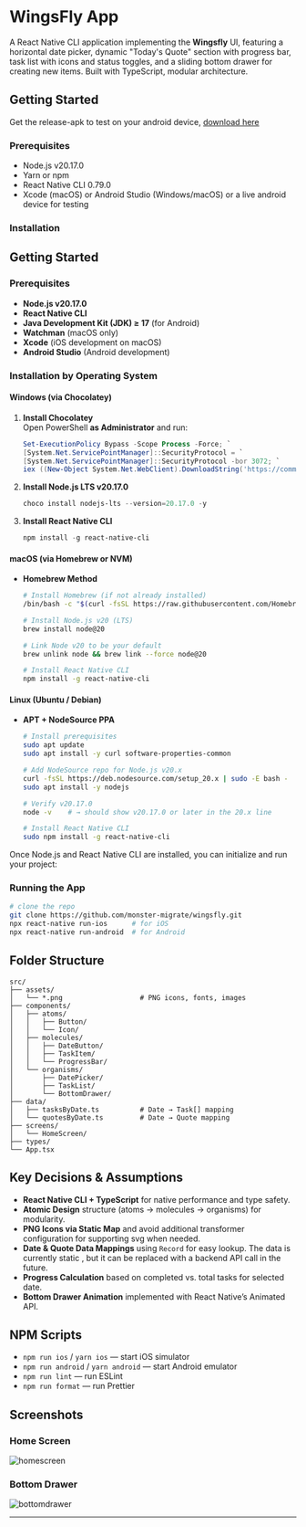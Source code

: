 # WingsFly App

A React Native CLI application implementing the **Wingsfly** UI, featuring a horizontal date picker, dynamic "Today's Quote" section with progress bar, task list with icons and status toggles, and a sliding bottom drawer for creating new items. Built with TypeScript, modular architecture.

## Getting Started
Get the release-apk to test on your android device, [download here](https://github.com/monster-migrate/wingsfly/releases/)

### Prerequisites

- Node.js v20.17.0
- Yarn or npm
- React Native CLI 0.79.0
- Xcode (macOS) or Android Studio (Windows/macOS) or a live android device for testing

### Installation
## Getting Started

### Prerequisites
- **Node.js v20.17.0**  
- **React Native CLI**  
- **Java Development Kit (JDK) ≥ 17** (for Android)  
- **Watchman** (macOS only)  
- **Xcode** (iOS development on macOS)  
- **Android Studio** (Android development)

### Installation by Operating System

#### Windows (via Chocolatey)
1. **Install Chocolatey**  
   Open PowerShell **as Administrator** and run:  
   ```powershell
   Set-ExecutionPolicy Bypass -Scope Process -Force; `
   [System.Net.ServicePointManager]::SecurityProtocol = `
   [System.Net.ServicePointManager]::SecurityProtocol -bor 3072; `
   iex ((New-Object System.Net.WebClient).DownloadString('https://community.chocolatey.org/install.ps1'))
   ```
2. **Install Node.js LTS v20.17.0**  
   ```powershell
   choco install nodejs-lts --version=20.17.0 -y
   ```
3. **Install React Native CLI**  
   ```powershell
   npm install -g react-native-cli
   ```

#### macOS (via Homebrew or NVM)

- **Homebrew Method**  
  ```bash
  # Install Homebrew (if not already installed)
  /bin/bash -c "$(curl -fsSL https://raw.githubusercontent.com/Homebrew/install/HEAD/install.sh)"
  
  # Install Node.js v20 (LTS)
  brew install node@20
  
  # Link Node v20 to be your default
  brew unlink node && brew link --force node@20
  
  # Install React Native CLI
  npm install -g react-native-cli
  ```

#### Linux (Ubuntu / Debian)

- **APT + NodeSource PPA**
  ```bash
  # Install prerequisites
  sudo apt update
  sudo apt install -y curl software-properties-common

  # Add NodeSource repo for Node.js v20.x
  curl -fsSL https://deb.nodesource.com/setup_20.x | sudo -E bash -
  sudo apt install -y nodejs

  # Verify v20.17.0
  node -v    # → should show v20.17.0 or later in the 20.x line
  
  # Install React Native CLI
  sudo npm install -g react-native-cli
  ```


Once Node.js and React Native CLI are installed, you can initialize and run your project:

### Running the App

```bash
# clone the repo
git clone https://github.com/monster-migrate/wingsfly.git
npx react-native run-ios      # for iOS
npx react-native run-android  # for Android
```

## Folder Structure

```text
src/
├── assets/
│   └── *.png                   # PNG icons, fonts, images
├── components/
│   ├── atoms/
│   │   ├── Button/
│   │   └── Icon/
│   ├── molecules/
│   │   ├── DateButton/
│   │   ├── TaskItem/
│   │   └── ProgressBar/
│   └── organisms/
│       ├── DatePicker/
│       ├── TaskList/
│       └── BottomDrawer/
├── data/
│   ├── tasksByDate.ts          # Date → Task[] mapping
│   └── quotesByDate.ts         # Date → Quote mapping
├── screens/
│   └── HomeScreen/
├── types/
└── App.tsx
```

## Key Decisions & Assumptions

- **React Native CLI + TypeScript** for native performance and type safety.
- **Atomic Design** structure (atoms → molecules → organisms) for modularity.
- **PNG Icons via Static Map** and avoid additional transformer configuration for supporting svg when needed.
- **Date & Quote Data Mappings** using `Record` for easy lookup. The data is currently static , but it can be replaced with a backend API call in the future.
- **Progress Calculation** based on completed vs. total tasks for selected date.
- **Bottom Drawer Animation** implemented with React Native’s Animated API.

## NPM Scripts

- `npm run ios` / `yarn ios` — start iOS simulator
- `npm run android` / `yarn android` — start Android emulator
- `npm run lint` — run ESLint
- `npm run format` — run Prettier

## Screenshots
### Home Screen  
![homescreen](https://raw.githubusercontent.com/monster-migrate/wingsfly/refs/heads/main/assets/screenshots/homescreen.png)  

### Bottom Drawer
![bottomdrawer](https://raw.githubusercontent.com/monster-migrate/wingsfly/refs/heads/main/assets/screenshots/bottomdrawer.png)
<hr>
